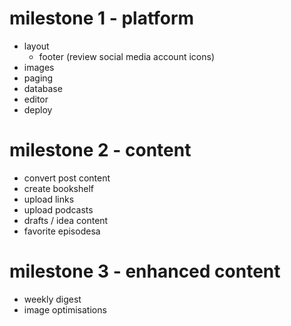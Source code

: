 # milestone 1 - platform

* layout
  * footer (review social media account icons)
* images
* paging
* database
* editor
* deploy

# milestone 2 - content

* convert post content
* create bookshelf
* upload links
* upload podcasts
* drafts / idea content
* favorite episodesa

# milestone 3 - enhanced content

* weekly digest
* image optimisations